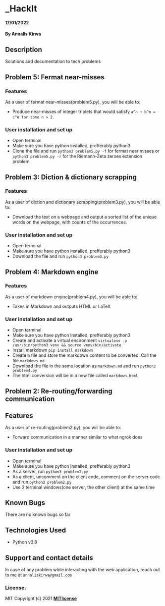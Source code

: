 # _HackIt   
#### 17/01/2022   
#### By **Annalis Kirwa** 
## Description  
Solutions and documentation to tech problems   
## Problem 5: Fermat near-misses  
### Features  
As a user of fermat near-misses(problem5.py), you will be able to:
* Produce near-misses of integer triplets that would satisfy ``a^n + b^n = c^n for some n > 2``.  
### User installation and set up  
* Open terminal  
* Make sure you have python installed, prefferably python3  
* Clone the file and run ``python3 problem5.py -f`` for fermat near misses or ``python3 problem5.py -r`` for the Riemann-Zeta zeroes extension problem.  

## Problem 3: Diction & dictionary scrapping  
### Features  
As a user of diction and dictionary scrapping(problem3.py), you will be able to:
* Download the text on a webpage and output a sorted list of the unique words on the webpage, with counts of the occurrences.  
### User installation and set up  
* Open terminal  
* Make sure you have python installed, prefferably python3  
* Download the file and run ``python3 problem3.py``   

## Problem 4: Markdown engine  
### Features  
As a user of markdown engine(problem4.py), you will be able to:
*  Takes in Markdown and outputs HTML or LaTeX   
### User installation and set up   
* Open terminal  
* Make sure you have python installed, prefferably python3  
* Create and activate a virtual encironment `virtualenv -p /usr/bin/python3 venv && source venv/bin/activate`  
* Install markdown `pip install markdown`  
* Create a file and store the markdown content to be converted. Call the file `markdown.md`
* Download the file in the same location as `markdown.md` and run `python3 problem4.py`  
* The html conversion will be in a new file called `markdown.html`  

## Problem 2: Re-routing/forwarding communication  
## Features  
As a user of re-routing(problem2.py), you will be able to:  
* Forward communication in a manner similar to what ngrok does  
### User installation and set up  
* Open terminal  
* Make sure you have python installed, prefferably python3  
* As a server, run `python3 problem2.py`  
* As a client, uncomment on the client code, comment on the server code and run `python3 problem2.py`   
* Use 2 terminal windows(one server, the other client) at the same time   

## Known Bugs
There are no known bugs so far
## Technologies Used  
* Python v3.8   
## Support and contact details
In case of any problem while interacting with the web application, reach out to me at `annaliskirwa@gmail.com`
### License.
MIT Copyright (c) 2021 **[MITlicense](LICENSE)**

